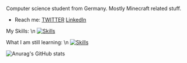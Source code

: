 Computer science student from Germany.
Mostly Minecraft related stuff.
- Reach me:
[TWITTER](https://twitter.com/dermacbenutzer)
[LinkedIn](https://www.linkedin.com/in/justin-sievers-b38581261/)

My Skills: 
\n
[![Skills](https://skills.thijs.gg/icons?i=java,html,js,css,php)](github.com/dermacuser)

What I am still learning: 
\n
[![Skills](https://skills.thijs.gg/icons?i=c,docker,mysql,nodejs)](github.com/dermacuser)


![Anurag's GitHub stats](https://github-readme-stats.vercel.app/api?username=dermacuser&show_icons=true&theme=tokyonight)

